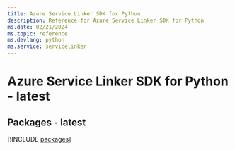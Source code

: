 ```yaml
---
title: Azure Service Linker SDK for Python
description: Reference for Azure Service Linker SDK for Python
ms.date: 02/21/2024
ms.topic: reference
ms.devlang: python
ms.service: servicelinker
---
```

# Azure Service Linker SDK for Python - latest
## Packages - latest
[!INCLUDE [packages](service-linker-index.md)]